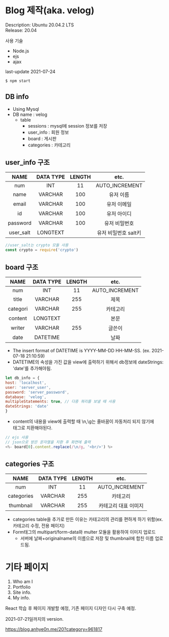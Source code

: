 # Blog 제작(aka. velog)

Description:	Ubuntu 20.04.2 LTS<br>
Release:	20.04<br>

사용 기술
- Node.js
- ejs
- ajax

last-update 2021-07-24

```bash
$ npm start
```

## DB info
- Using Mysql
- DB name : velog
  - table
    - sessions : mysql에 session 정보를 저장
    - user_info : 회원 정보
    - board : 게시판
    - categories : 카테고리
## user_info 구조

|NAME|DATA TYPE|LENGTH|etc.|
|:---:|:---:|:---:|:---:|
|num|INT|11|AUTO_INCREMENT|
|name|VARCHAR|100|유저 이름|
|email|VARCHAR|100|유저 이메일|
|id|VARCHAR|100|유저 아이디|
|password|VARCHAR|100|유저 비밀번호|
|user_salt|LONGTEXT||유저 비밀번호 salt키|

```javascript
//user_salt는 crypto 모듈 사용
const crypto = require('crypto')
```

## board 구조

|NAME|DATA TYPE|LENGTH|etc.|
|:---:|:---:|:---:|:---:|
|num|INT|11|AUTO_INCREMENT|
|title|VARCHAR|255|제목|
|categori|VARCHAR|255|카테고리|
|content|LONGTEXT||본문|
|writer|VARCHAR|255|글쓴이|
|date|DATETIME||날짜|

- The insert format of DATETIME is YYYY-MM-DD HH-MM-SS. (ex. 2021-07-18 21:10:59)
- DATETIME의 속성을 가진 값을 view에 출력하기 위해서 db정보에 dateStrings: 'date'를 추가해야됨.
```javascript
let db_info = {
host: 'localhost',
user: 'server_user',
password: 'server_password',
database: 'velog',
multipleStatements: true, // 다중 쿼리를 보낼 때 사용
dateStrings: 'date'
}
```

- content의 내용을 view에 출력할 때 \n,\g는 줄바꿈이 자동처리 되지 않기에 <br>태그로 치환해야된다.
```javascript
// ejs 사용
// json으로 받은 문자열을 치환 후 화면에 출력
<%- board[0].content.replace(/\n/g, '<br/>') %>
```

## categories 구조

|NAME|DATA TYPE|LENGTH|etc.|
|:---:|:---:|:---:|:---:|
|num|INT|11|AUTO_INCREMENT|
|categories|VARCHAR|255|카테고리|
|thumbnail|VARCHAR|255|카테고리 대표 이미지|

- categories table을 추가로 만든 이유는 카테고리의 관리를 편하게 하기 위함(ex. 카테고리 수정, 전용 페이지)
- Form태그의 multipart/form-data와 multer 모듈을 활용하여 이미지 업로드
  - 서버에 날짜+originalname의 이름으로 저장 및 thumbnail에 합친 이름 업로드됨.


# 기타 페이지
1. Who am I
2. Portfolio
3. Site info.
4. My info.

React 학습 후 페이지 개발할 예정, 기존 페이지 디자인 다시 구축 예정.

2021-07-21일까지의 version.

https://blog.anhye0n.me/20?category=961817
